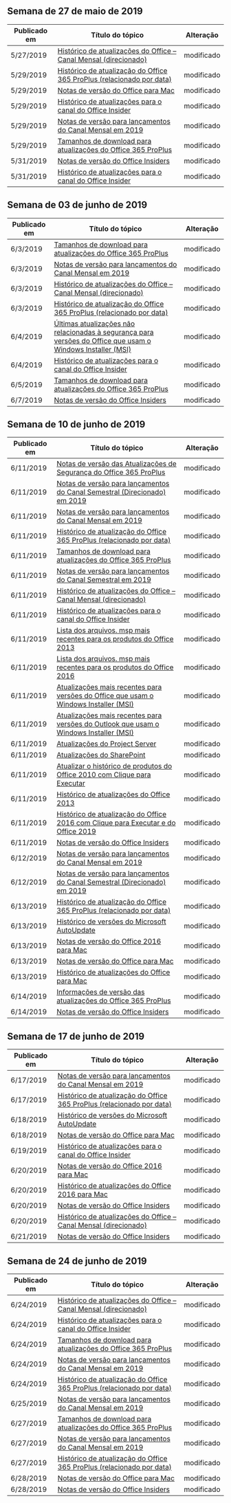 <!-- This file is generated automatically each week. Changes made to this file will be overwritten.-->




## <a name="week-of-may-27-2019"></a>Semana de 27 de maio de 2019


| Publicado em |Título do tópico | Alteração |
|------|------------|--------|
| 5/27/2019 | [Histórico de atualizações do Office – Canal Mensal (direcionado)](/OfficeUpdates/update-history-monthly-channel-targeted) | modificado |
| 5/29/2019 | [Histórico de atualização do Office 365 ProPlus (relacionado por data)](/OfficeUpdates/update-history-office365-proplus-by-date) | modificado |
| 5/29/2019 | [Notas de versão do Office para Mac](/OfficeUpdates/release-notes-office-for-mac) | modificado |
| 5/29/2019 | [Histórico de atualizações para o canal do Office Insider](/OfficeUpdates/update-history-office-insider) | modificado |
| 5/29/2019 | [Notas de versão para lançamentos do Canal Mensal em 2019](/OfficeUpdates/monthly-channel-2019) | modificado |
| 5/29/2019 | [Tamanhos de download para atualizações do Office 365 ProPlus](/OfficeUpdates/download-sizes-office365-proplus-updates) | modificado |
| 5/31/2019 | [Notas de versão do Office Insiders](/OfficeUpdates/release-notes-office-insider) | modificado |
| 5/31/2019 | [Histórico de atualizações para o canal do Office Insider](/OfficeUpdates/update-history-office-insider) | modificado |


## <a name="week-of-june-03-2019"></a>Semana de 03 de junho de 2019


| Publicado em |Título do tópico | Alteração |
|------|------------|--------|
| 6/3/2019 | [Tamanhos de download para atualizações do Office 365 ProPlus](/OfficeUpdates/download-sizes-office365-proplus-updates) | modificado |
| 6/3/2019 | [Notas de versão para lançamentos do Canal Mensal em 2019](/OfficeUpdates/monthly-channel-2019) | modificado |
| 6/3/2019 | [Histórico de atualizações do Office – Canal Mensal (direcionado)](/OfficeUpdates/update-history-monthly-channel-targeted) | modificado |
| 6/3/2019 | [Histórico de atualização do Office 365 ProPlus (relacionado por data)](/OfficeUpdates/update-history-office365-proplus-by-date) | modificado |
| 6/4/2019 | [Últimas atualizações não relacionadas à segurança para versões do Office que usam o Windows Installer (MSI)](/OfficeUpdates/office-msi-non-security-updates) | modificado |
| 6/4/2019 | [Histórico de atualizações para o canal do Office Insider](/OfficeUpdates/update-history-office-insider) | modificado |
| 6/5/2019 | [Tamanhos de download para atualizações do Office 365 ProPlus](/OfficeUpdates/download-sizes-office365-proplus-updates) | modificado |
| 6/7/2019 | [Notas de versão do Office Insiders](/OfficeUpdates/release-notes-office-insider) | modificado |


## <a name="week-of-june-10-2019"></a>Semana de 10 de junho de 2019


| Publicado em |Título do tópico | Alteração |
|------|------------|--------|
| 6/11/2019 | [Notas de versão das Atualizações de Segurança do Office 365 ProPlus](/OfficeUpdates/office365-proplus-security-updates) | modificado |
| 6/11/2019 | [Notas de versão para lançamentos do Canal Semestral (Direcionado) em 2019](/OfficeUpdates/semi-annual-channel-targeted-2019) | modificado |
| 6/11/2019 | [Notas de versão para lançamentos do Canal Mensal em 2019](/OfficeUpdates/monthly-channel-2019) | modificado |
| 6/11/2019 | [Histórico de atualização do Office 365 ProPlus (relacionado por data)](/OfficeUpdates/update-history-office365-proplus-by-date) | modificado |
| 6/11/2019 | [Tamanhos de download para atualizações do Office 365 ProPlus](/OfficeUpdates/download-sizes-office365-proplus-updates) | modificado |
| 6/11/2019 | [Notas de versão para lançamentos do Canal Semestral em 2019](/OfficeUpdates/semi-annual-channel-2019) | modificado |
| 6/11/2019 | [Histórico de atualizações do Office – Canal Mensal (direcionado)](/OfficeUpdates/update-history-monthly-channel-targeted) | modificado |
| 6/11/2019 | [Histórico de atualizações para o canal do Office Insider](/OfficeUpdates/update-history-office-insider) | modificado |
| 6/11/2019 | [Lista dos arquivos. msp mais recentes para os produtos do Office 2013](/OfficeUpdates/msp-files-office-2013) | modificado |
| 6/11/2019 | [Lista dos arquivos. msp mais recentes para os produtos do Office 2016](/OfficeUpdates/msp-files-office-2016) | modificado |
| 6/11/2019 | [Atualizações mais recentes para versões do Office que usam o Windows Installer (MSI)](/OfficeUpdates/office-updates-msi) | modificado |
| 6/11/2019 | [Atualizações mais recentes para versões do Outlook que usam o Windows Installer (MSI)](/OfficeUpdates/outlook-updates-msi) | modificado |
| 6/11/2019 | [Atualizações do Project Server](/OfficeUpdates/project-server-updates) | modificado |
| 6/11/2019 | [Atualizações do SharePoint](/OfficeUpdates/sharepoint-updates) | modificado |
| 6/11/2019 | [Atualizar o histórico de produtos do Office 2010 com Clique para Executar](/OfficeUpdates/update-history-office-2010-click-to-run) | modificado |
| 6/11/2019 | [Histórico de atualizações do Office 2013](/OfficeUpdates/update-history-office-2013) | modificado |
| 6/11/2019 | [Histórico de atualização do Office 2016 com Clique para Executar e do Office 2019](/OfficeUpdates/update-history-office-2019) | modificado |
| 6/11/2019 | [Notas de versão do Office Insiders](/OfficeUpdates/release-notes-office-insider) | modificado |
| 6/12/2019 | [Notas de versão para lançamentos do Canal Mensal em 2019](/OfficeUpdates/monthly-channel-2019) | modificado |
| 6/12/2019 | [Notas de versão para lançamentos do Canal Semestral (Direcionado) em 2019](/OfficeUpdates/semi-annual-channel-targeted-2019) | modificado |
| 6/13/2019 | [Histórico de atualização do Office 365 ProPlus (relacionado por data)](/OfficeUpdates/update-history-office365-proplus-by-date) | modificado |
| 6/13/2019 | [Histórico de versões do Microsoft AutoUpdate](/OfficeUpdates/release-history-microsoft-autoupdate) | modificado |
| 6/13/2019 | [Notas de versão do Office 2016 para Mac](/OfficeUpdates/release-notes-office-2016-mac) | modificado |
| 6/13/2019 | [Notas de versão do Office para Mac](/OfficeUpdates/release-notes-office-for-mac) | modificado |
| 6/13/2019 | [Histórico de atualizações do Office para Mac](/OfficeUpdates/update-history-office-for-mac) | modificado |
| 6/14/2019 | [Informações de versão das atualizações do Office 365 ProPlus](/OfficeUpdates/release-notes-office365-proplus) | modificado |
| 6/14/2019 | [Notas de versão do Office Insiders](/OfficeUpdates/release-notes-office-insider) | modificado |


## <a name="week-of-june-17-2019"></a>Semana de 17 de junho de 2019


| Publicado em |Título do tópico | Alteração |
|------|------------|--------|
| 6/17/2019 | [Notas de versão para lançamentos do Canal Mensal em 2019](/OfficeUpdates/monthly-channel-2019) | modificado |
| 6/17/2019 | [Histórico de atualização do Office 365 ProPlus (relacionado por data)](/OfficeUpdates/update-history-office365-proplus-by-date) | modificado |
| 6/18/2019 | [Histórico de versões do Microsoft AutoUpdate](/OfficeUpdates/release-history-microsoft-autoupdate) | modificado |
| 6/18/2019 | [Notas de versão do Office para Mac](/OfficeUpdates/release-notes-office-for-mac) | modificado |
| 6/19/2019 | [Histórico de atualizações para o canal do Office Insider](/OfficeUpdates/update-history-office-insider) | modificado |
| 6/20/2019 | [Notas de versão do Office 2016 para Mac](/OfficeUpdates/release-notes-office-2016-mac) | modificado |
| 6/20/2019 | [Histórico de atualizações do Office 2016 para Mac](/OfficeUpdates/release-notes-office-2016-mac) | modificado |
| 6/20/2019 | [Notas de versão do Office Insiders](/OfficeUpdates/release-notes-office-insider) | modificado |
| 6/20/2019 | [Histórico de atualizações do Office – Canal Mensal (direcionado)](/OfficeUpdates/update-history-monthly-channel-targeted) | modificado |
| 6/21/2019 | [Notas de versão do Office Insiders](/OfficeUpdates/release-notes-office-insider) | modificado |


## <a name="week-of-june-24-2019"></a>Semana de 24 de junho de 2019


| Publicado em |Título do tópico | Alteração |
|------|------------|--------|
| 6/24/2019 | [Histórico de atualizações do Office – Canal Mensal (direcionado)](/OfficeUpdates/update-history-monthly-channel-targeted) | modificado |
| 6/24/2019 | [Histórico de atualizações para o canal do Office Insider](/OfficeUpdates/update-history-office-insider) | modificado |
| 6/24/2019 | [Tamanhos de download para atualizações do Office 365 ProPlus](/OfficeUpdates/download-sizes-office365-proplus-updates) | modificado |
| 6/24/2019 | [Notas de versão para lançamentos do Canal Mensal em 2019](/OfficeUpdates/monthly-channel-2019) | modificado |
| 6/24/2019 | [Histórico de atualização do Office 365 ProPlus (relacionado por data)](/OfficeUpdates/update-history-office365-proplus-by-date) | modificado |
| 6/25/2019 | [Notas de versão para lançamentos do Canal Mensal em 2019](/OfficeUpdates/monthly-channel-2019) | modificado |
| 6/27/2019 | [Tamanhos de download para atualizações do Office 365 ProPlus](/OfficeUpdates/download-sizes-office365-proplus-updates) | modificado |
| 6/27/2019 | [Notas de versão para lançamentos do Canal Mensal em 2019](/OfficeUpdates/monthly-channel-2019) | modificado |
| 6/27/2019 | [Histórico de atualização do Office 365 ProPlus (relacionado por data)](/OfficeUpdates/update-history-office365-proplus-by-date) | modificado |
| 6/28/2019 | [Notas de versão do Office para Mac](/OfficeUpdates/release-notes-office-for-mac) | modificado |
| 6/28/2019 | [Notas de versão do Office Insiders](/OfficeUpdates/release-notes-office-insider) | modificado |
